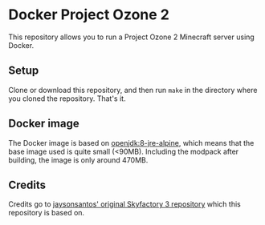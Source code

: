 # Docker Project Ozone 2

This repository allows you to run a Project Ozone 2 Minecraft server using Docker.

## Setup

Clone or download this repository, and then run `make` in the directory where you cloned the repository. That's it.

## Docker image

The Docker image is based on [openjdk:8-jre-alpine](https://hub.docker.com/_/openjdk/), which means that the base image used is quite small (<90MB). Including the modpack after building, the image is only around 470MB.

## Credits

Credits go to [jaysonsantos' original Skyfactory 3 repository](https://github.com/jaysonsantos/docker-minecraft-ftb-skyfactory3) which this repository is based on.
